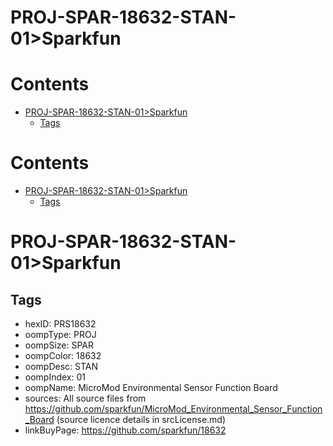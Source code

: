 
PROJ-SPAR-18632-STAN-01>Sparkfun
================================

Contents
========

* [PROJ-SPAR-18632-STAN-01>Sparkfun](#proj-spar-18632-stan-01sparkfun)
	* [Tags](#tags)

Contents
========

* [PROJ-SPAR-18632-STAN-01>Sparkfun](#proj-spar-18632-stan-01sparkfun)
	* [Tags](#tags)

# PROJ-SPAR-18632-STAN-01>Sparkfun

## Tags

- hexID: PRS18632
- oompType: PROJ
- oompSize: SPAR
- oompColor: 18632
- oompDesc: STAN
- oompIndex: 01
- oompName: MicroMod Environmental Sensor Function Board
- sources: All source files from https://github.com/sparkfun/MicroMod_Environmental_Sensor_Function_Board (source licence details in srcLicense.md)
- linkBuyPage: https://github.com/sparkfun/18632
